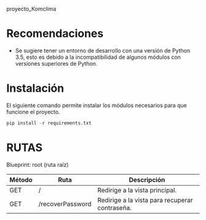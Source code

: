 proyecto_Komclima

# Recomendaciones

* Se sugiere tener un entorno de desarrollo con una versión de Python 3.5, esto es debido a la incompatibilidad de algunos módulos con versiones superiores de Python.

# Instalación

El siguiente comando permite instalar los módulos necesarios para que funcione el proyecto.

```python
pip install -r requirements.txt
```

# RUTAS

Blueprint: root (ruta raíz)

| Método | Ruta | Descripción |
| --- | --- | --- |
| GET | / | Redirige a la vista principal. |
| GET | /recoverPassword | Redirige a la vista para recuperar contraseña. | 